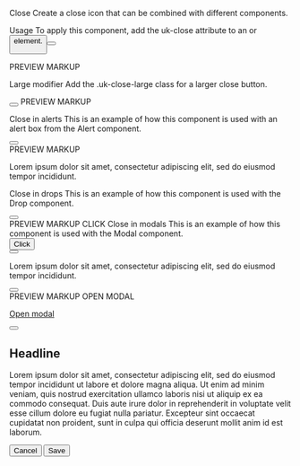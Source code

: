 
Close
Create a close icon that can be combined with different components.

Usage
To apply this component, add the uk-close attribute to an <a> or <button> element.

<button type="button" uk-close></button>

<a href="" uk-close></a>
PREVIEW
MARKUP

Large modifier
Add the .uk-close-large class for a larger close button.

<button class="uk-close-large" type="button" uk-close></button>
PREVIEW
MARKUP

Close in alerts
This is an example of how this component is used with an alert box from the Alert component.

<div uk-alert>
    <button class="uk-alert-close" type="button" uk-close></button>
</div>
PREVIEW
MARKUP

Lorem ipsum dolor sit amet, consectetur adipiscing elit, sed do eiusmod tempor incididunt.

Close in drops
This is an example of how this component is used with the Drop component.

<div uk-drop>
    <button class="uk-drop-close" type="button" uk-close></button>
</div>
PREVIEW
MARKUP
CLICK
Close in modals
This is an example of how this component is used with the Modal component.



<div class="uk-inline">
    <button class="uk-button uk-button-default" type="button">Click</button>
    <div uk-drop="mode: click">
        <div class="uk-card uk-card-body uk-card-default">
            <button class="uk-drop-close" type="button" uk-close></button>
            <p>Lorem ipsum dolor sit amet, consectetur adipiscing elit, sed do eiusmod tempor incididunt.</p>
        </div>
    </div>
</div>



<div id="modal" uk-modal>
    <div class="uk-modal-dialog uk-modal-body">
        <button class="uk-modal-close-default" type="button" uk-close></button>
    </div>
</div>
PREVIEW
MARKUP
OPEN MODAL


<a class="uk-button uk-button-default" href="#modal" uk-toggle>Open modal</a>
<div id="modal" uk-modal>
    <div class="uk-modal-dialog uk-modal-body">
        <button class="uk-modal-close-default" type="button" uk-close></button>
        <h2 class="uk-modal-title">Headline</h2>
        <p>Lorem ipsum dolor sit amet, consectetur adipiscing elit, sed do eiusmod tempor incididunt ut labore et dolore magna aliqua. Ut enim ad minim veniam, quis nostrud exercitation ullamco laboris nisi ut aliquip ex ea commodo consequat. Duis aute irure dolor in reprehenderit in voluptate velit esse cillum dolore eu fugiat nulla pariatur. Excepteur sint occaecat cupidatat non proident, sunt in culpa qui officia deserunt mollit anim id est laborum.</p>
        <p class="uk-text-right">
            <button class="uk-button uk-button-default uk-modal-close" type="button">Cancel</button>
            <button class="uk-button uk-button-primary" type="button">Save</button>
        </p>
    </div>
</div>





